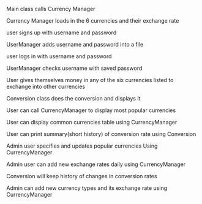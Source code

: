 Main class calls Currency Manager 

Currency Manager loads in the 6 currencies and their exchange rate

user signs up with username and password

UserManager adds username and password into a file

user logs in with username and password

UserManager checks username with saved password 

User gives themselves money in any of the six currencies listed to exchange into other currencies

Conversion class does the conversion and displays it 

User can call CurrencyManager to display most popular currencies

User can display common currencies table using CurrencyManager

User can print summary(short history) of conversion rate using Conversion


Admin user specifies and updates popular currencies Using CurrencyManager

Admin user can add new exchange rates daily using CurrencyManager

Conversion will keep history of changes in conversion rates

Admin can add new currency types and its exchange rate using CurrencyManager

